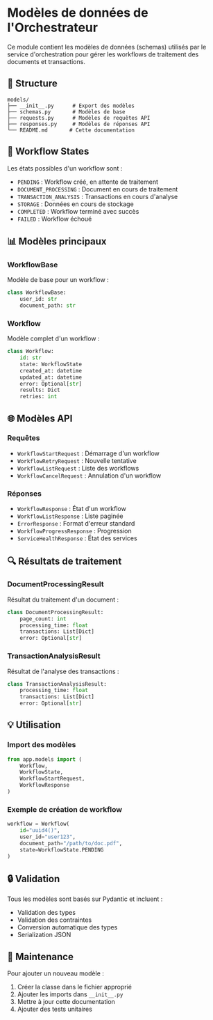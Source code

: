 # Modèles de données de l'Orchestrateur

Ce module contient les modèles de données (schemas) utilisés par le service d'orchestration pour gérer les workflows de traitement des documents et transactions.

## 📂 Structure

```
models/
├── __init__.py      # Export des modèles
├── schemas.py       # Modèles de base
├── requests.py      # Modèles de requêtes API
├── responses.py     # Modèles de réponses API
└── README.md       # Cette documentation
```

## 🔄 Workflow States

Les états possibles d'un workflow sont :

- `PENDING` : Workflow créé, en attente de traitement
- `DOCUMENT_PROCESSING` : Document en cours de traitement
- `TRANSACTION_ANALYSIS` : Transactions en cours d'analyse
- `STORAGE` : Données en cours de stockage
- `COMPLETED` : Workflow terminé avec succès
- `FAILED` : Workflow échoué

## 📊 Modèles principaux

### WorkflowBase
Modèle de base pour un workflow :
```python
class WorkflowBase:
    user_id: str
    document_path: str
```

### Workflow
Modèle complet d'un workflow :
```python
class Workflow:
    id: str
    state: WorkflowState
    created_at: datetime
    updated_at: datetime
    error: Optional[str]
    results: Dict
    retries: int
```

## 🌐 Modèles API

### Requêtes

- `WorkflowStartRequest` : Démarrage d'un workflow
- `WorkflowRetryRequest` : Nouvelle tentative
- `WorkflowListRequest` : Liste des workflows
- `WorkflowCancelRequest` : Annulation d'un workflow

### Réponses

- `WorkflowResponse` : État d'un workflow
- `WorkflowListResponse` : Liste paginée
- `ErrorResponse` : Format d'erreur standard
- `WorkflowProgressResponse` : Progression
- `ServiceHealthResponse` : État des services

## 🔍 Résultats de traitement

### DocumentProcessingResult
Résultat du traitement d'un document :
```python
class DocumentProcessingResult:
    page_count: int
    processing_time: float
    transactions: List[Dict]
    error: Optional[str]
```

### TransactionAnalysisResult
Résultat de l'analyse des transactions :
```python
class TransactionAnalysisResult:
    processing_time: float
    transactions: List[Dict]
    error: Optional[str]
```

## 💡 Utilisation

### Import des modèles
```python
from app.models import (
    Workflow,
    WorkflowState,
    WorkflowStartRequest,
    WorkflowResponse
)
```

### Exemple de création de workflow
```python
workflow = Workflow(
    id="uuid4()",
    user_id="user123",
    document_path="/path/to/doc.pdf",
    state=WorkflowState.PENDING
)
```

## 🔒 Validation

Tous les modèles sont basés sur Pydantic et incluent :
- Validation des types
- Validation des contraintes
- Conversion automatique des types
- Serialization JSON

## 📝 Maintenance

Pour ajouter un nouveau modèle :
1. Créer la classe dans le fichier approprié
2. Ajouter les imports dans `__init__.py`
3. Mettre à jour cette documentation
4. Ajouter des tests unitaires